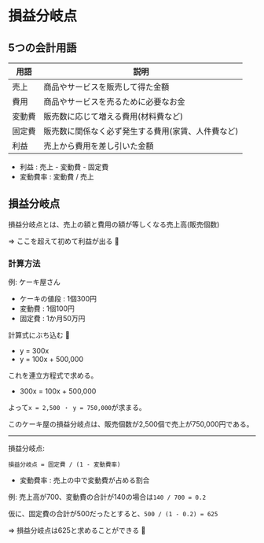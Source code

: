 # 損益分岐点

## 5つの会計用語

| 用語   | 説明                                               |
|--------|----------------------------------------------------|
| 売上   | 商品やサービスを販売して得た金額                   |
| 費用   | 商品やサービスを売るために必要なお金               |
| 変動費 | 販売数に応じて増える費用(材料費など)               |
| 固定費 | 販売数に関係なく必ず発生する費用(家賃、人件費など) |
| 利益   | 売上から費用を差し引いた金額                       |

- 利益 : 売上 - 変動費 - 固定費
- 変動費率 : 変動費 / 売上

## 損益分岐点

損益分岐点とは、売上の額と費用の額が等しくなる売上高(販売個数)

=> ここを超えて初めて利益が出る :dog:

### 計算方法

例: ケーキ屋さん

- ケーキの値段 : 1個300円
- 変動費 : 1個100円
- 固定費 : 1か月50万円

計算式にぶち込む :dog:

- y = 300x
- y = 100x + 500,000

これを連立方程式で求める。

- 300x = 100x + 500,000

よって`x = 2,500 ・ y = 750,000`が求まる。

このケーキ屋の損益分岐点は、販売個数が2,500個で売上が750,000円である。

---

損益分岐点:

```
損益分岐点 = 固定費 / (1 - 変動費率)
```

- 変動費率 : 売上の中で変動費が占める割合

例: 売上高が700、変動費の合計が140の場合は`140 / 700 = 0.2`

仮に、固定費の合計が500だったとすると、`500 / (1 - 0.2) = 625`

=> 損益分岐点は625と求めることができる :dog:

